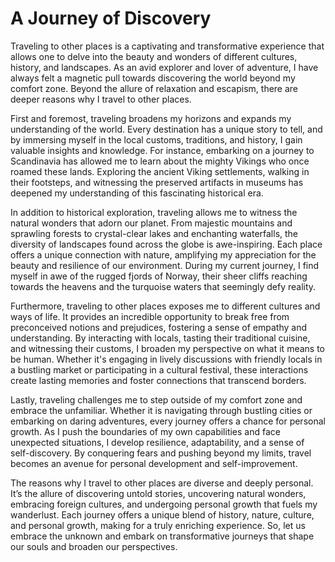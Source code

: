 # A Journey of Discovery

Traveling to other places is a captivating and transformative experience that allows one to delve into the beauty and
wonders of different cultures, history, and landscapes. As an avid explorer and lover of adventure, I have always felt a
magnetic pull towards discovering the world beyond my comfort zone. Beyond the allure of relaxation and escapism, there
are deeper reasons why I travel to other places.

First and foremost, traveling broadens my horizons and expands my understanding of the world. Every destination has a
unique story to tell, and by immersing myself in the local customs, traditions, and history, I gain valuable insights
and knowledge. For instance, embarking on a journey to Scandinavia has allowed me to learn about the mighty Vikings who
once roamed these lands. Exploring the ancient Viking settlements, walking in their footsteps, and witnessing the
preserved artifacts in museums has deepened my understanding of this fascinating historical era.

In addition to historical exploration, traveling allows me to witness the natural wonders that adorn our planet. From
majestic mountains and sprawling forests to crystal-clear lakes and enchanting waterfalls, the diversity of landscapes
found across the globe is awe-inspiring. Each place offers a unique connection with nature, amplifying my appreciation
for the beauty and resilience of our environment. During my current journey, I find myself in awe of the rugged fjords
of Norway, their sheer cliffs reaching towards the heavens and the turquoise waters that seemingly defy reality.

Furthermore, traveling to other places exposes me to different cultures and ways of life. It provides an incredible
opportunity to break free from preconceived notions and prejudices, fostering a sense of empathy and understanding. By
interacting with locals, tasting their traditional cuisine, and witnessing their customs, I broaden my perspective on
what it means to be human. Whether it's engaging in lively discussions with friendly locals in a bustling market or
participating in a cultural festival, these interactions create lasting memories and foster connections that transcend
borders.

Lastly, traveling challenges me to step outside of my comfort zone and embrace the unfamiliar. Whether it is navigating
through bustling cities or embarking on daring adventures, every journey offers a chance for personal growth. As I push
the boundaries of my own capabilities and face unexpected situations, I develop resilience, adaptability, and a sense of
self-discovery. By conquering fears and pushing beyond my limits, travel becomes an avenue for personal development and
self-improvement.

The reasons why I travel to other places are diverse and deeply personal. It’s the allure of discovering
untold stories, uncovering natural wonders, embracing foreign cultures, and undergoing personal growth that fuels my
wanderlust. Each journey offers a unique blend of history, nature, culture, and personal growth, making for a truly
enriching experience. So, let us embrace the unknown and embark on transformative journeys that shape our souls and
broaden our perspectives.